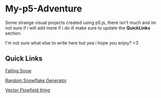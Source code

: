 # My-p5-Adventure

Some strange visual projects created using p5.js, there isn't much and im not sure if i will add more if i do ill make sure to update the **QuickLinks** section.

I'm not sure what else to write here but yea i hope you enjoy? <3


## Quick Links

[Falling Snow](https://undeadalex.github.io/My-p5-Adventure/01-Snowfall/index.html)

[Random Snowflake Generator](https://undeadalex.github.io/My-p5-Adventure/02-SnowflakeGen/index.html)

[Vector Flowfield thing](https://undeadalex.github.io/My-p5-Adventure/03-VectorFlowfield/index.html)
<!-- [Random-Thing (EMPTY)](https://undeadalex.github.io/My-p5-Adventure/04-Random-Thing/index.html) -->
